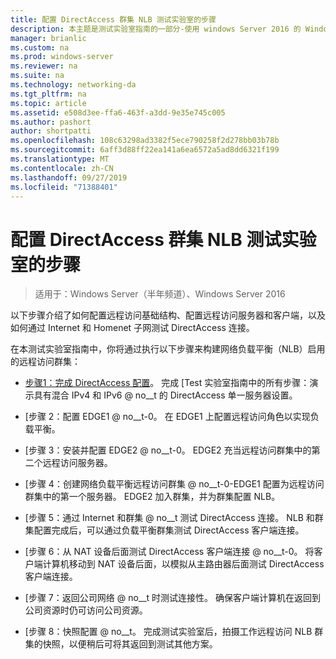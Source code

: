 ```yaml
---
title: 配置 DirectAccess 群集 NLB 测试实验室的步骤
description: 本主题是测试实验室指南的一部分-使用 windows Server 2016 的 Windows NLB 在群集中演示 DirectAccess
manager: brianlic
ms.custom: na
ms.prod: windows-server
ms.reviewer: na
ms.suite: na
ms.technology: networking-da
ms.tgt_pltfrm: na
ms.topic: article
ms.assetid: e508d3ee-ffa6-463f-a3dd-9e35e745c005
ms.author: pashort
author: shortpatti
ms.openlocfilehash: 108c63298ad3382f5ece790258f2d278bb03b78b
ms.sourcegitcommit: 6aff3d88ff22ea141a6ea6572a5ad8dd6321f199
ms.translationtype: MT
ms.contentlocale: zh-CN
ms.lasthandoff: 09/27/2019
ms.locfileid: "71388401"
---
```

# <a name="steps-for-configuring-the-directaccess-cluster-nlb-test-lab"></a>配置 DirectAccess 群集 NLB 测试实验室的步骤

>适用于：Windows Server（半年频道）、Windows Server 2016

以下步骤介绍了如何配置远程访问基础结构、配置远程访问服务器和客户端，以及如何通过 Internet 和 Homenet 子网测试 DirectAccess 连接。  
  
在本测试实验室指南中，你将通过执行以下步骤来构建网络负载平衡（NLB）启用的远程访问群集：  
  
-   [步骤1：完成 DirectAccess 配置](STEP-1-Complete-the-DirectAccess-Configuration.md)。 完成 [Test 实验室指南中的所有步骤：演示具有混合 IPv4 和 IPv6 @ no__t 的 DirectAccess 单一服务器设置。  
  
-   [步骤 2：配置 EDGE1 @ no__t-0。 在 EDGE1 上配置远程访问角色以实现负载平衡。  
  
-   [步骤 3：安装并配置 EDGE2 @ no__t-0。 EDGE2 充当远程访问群集中的第二个远程访问服务器。  
  
-   [步骤 4：创建网络负载平衡远程访问群集 @ no__t-0-EDGE1 配置为远程访问群集中的第一个服务器。 EDGE2 加入群集，并为群集配置 NLB。  
  
-   [步骤 5：通过 Internet 和群集 @ no__t 测试 DirectAccess 连接。 NLB 和群集配置完成后，可以通过负载平衡群集测试 DirectAccess 客户端连接。  
  
-   [步骤 6：从 NAT 设备后面测试 DirectAccess 客户端连接 @ no__t-0。 将客户端计算机移动到 NAT 设备后面，以模拟从主路由器后面测试 DirectAccess 客户端连接。  
  
-   [步骤 7：返回公司网络 @ no__t 时测试连接性。 确保客户端计算机在返回到公司资源时仍可访问公司资源。  
  
-   [步骤 8：快照配置 @ no__t。 完成测试实验室后，拍摄工作远程访问 NLB 群集的快照，以便稍后可将其返回到测试其他方案。  
  



